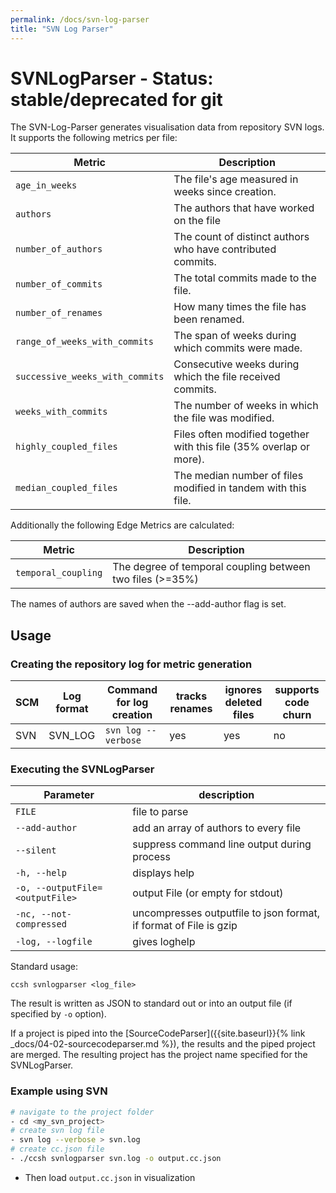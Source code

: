 ```yaml
---
permalink: /docs/svn-log-parser
title: "SVN Log Parser"
---
```


# SVNLogParser - Status: stable/deprecated for git

The SVN-Log-Parser generates visualisation data from repository SVN logs. It supports the following metrics per file:

| Metric                          | Description                                                         |
| ------------------------------- | ------------------------------------------------------------------- |
| `age_in_weeks`                  | The file's age measured in weeks since creation.                    |
| `authors`                       | The authors that have worked on the file                            |
| `number_of_authors`             | The count of distinct authors who have contributed commits.         |
| `number_of_commits`             | The total commits made to the file.                                 |
| `number_of_renames`             | How many times the file has been renamed.                           |
| `range_of_weeks_with_commits`   | The span of weeks during which commits were made.                   |
| `successive_weeks_with_commits` | Consecutive weeks during which the file received commits.           |
| `weeks_with_commits`            | The number of weeks in which the file was modified.                 |
| `highly_coupled_files`          | Files often modified together with this file (35% overlap or more). |
| `median_coupled_files`          | The median number of files modified in tandem with this file.       |

Additionally the following Edge Metrics are calculated:

| Metric              | Description                                               |
| ------------------- | --------------------------------------------------------- |
| `temporal_coupling` | The degree of temporal coupling between two files (>=35%) |

The names of authors are saved when the --add-author flag is set.

## Usage

### Creating the repository log for metric generation

| SCM | Log format | Command for log creation | tracks renames | ignores deleted files | supports code churn |
| --- | ---------- | ------------------------ | -------------- | --------------------- | ------------------- |
| SVN | SVN_LOG    | `svn log --verbose`      | yes            | yes                   | no                  |

### Executing the SVNLogParser

| Parameter                       | description                                                       |
| ------------------------------- | ----------------------------------------------------------------- |
| `FILE`                          | file to parse                                                     |
| `--add-author`                  | add an array of authors to every file                             |
| `--silent`                      | suppress command line output during process                       |
| `-h, --help`                    | displays help                                                     |
| `-o, --outputFile=<outputFile>` | output File (or empty for stdout)                                 |
| `-nc, --not-compressed`         | uncompresses outputfile to json format, if format of File is gzip |
| `-log, --logfile`               | gives loghelp                                                     |

Standard usage:

```
ccsh svnlogparser <log_file>
```

The result is written as JSON to standard out or into an output file (if specified by `-o` option).

If a project is piped into the [SourceCodeParser]({{site.baseurl}}{% link _docs/04-02-sourcecodeparser.md %}), the results and the piped project are merged.
The resulting project has the project name specified for the SVNLogParser.

### Example using SVN

```bash
# navigate to the project folder
- cd <my_svn_project>
# create svn log file
- svn log --verbose > svn.log
# create cc.json file
- ./ccsh svnlogparser svn.log -o output.cc.json
```

-   Then load `output.cc.json` in visualization
